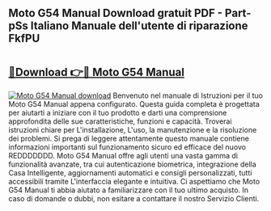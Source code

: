 ## Moto G54 Manual Download gratuit PDF - Part-pSs Italiano Manuale dell'utente di riparazione FkfPU

# <h2><a href="http://dffqxl2.blite.top/?on=Moto+G54+Manual">🔗Download 👉🔴 Moto G54 Manual</a></h2>

[![Moto G54 Manual download](https://i.imgur.com/lujVjoI.png)](http://dffqxl2.blite.top/?on=Moto+G54+Manual)
Benvenuto nel manuale di Istruzioni per il tuo Moto G54 Manual appena configurato. Questa guida completa è progettata per aiutarti a iniziare con il tuo prodotto e darti una comprensione approfondita delle sue caratteristiche, funzioni e capacità. Troverai istruzioni chiare per L'installazione, L'uso, la manutenzione e la risoluzione dei problemi. Si prega di leggere attentamente questo manuale contiene informazioni importanti sul funzionamento sicuro ed efficace del nuovo REDDDDDDD. Moto G54 Manual offre agli utenti una vasta gamma di funzionalità avanzate, tra cui autenticazione biometrica, integrazione della Casa Intelligente, aggiornamenti automatici e consigli personalizzati, tutti accessibili tramite L'interfaccia elegante e intuitiva. Ci aspettiamo che Moto G54 Manual ti abbia aiutato a familiarizzare con il tuo ultimo acquisto. In caso di domande o dubbi, non esitare a contattare il nostro Servizio Clienti.
